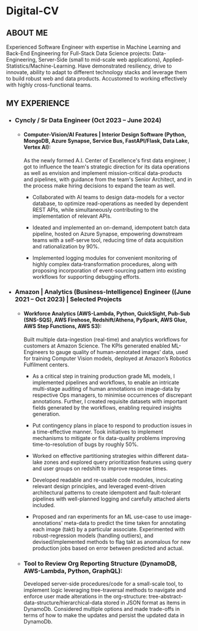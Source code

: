 # Digital-CV
## ABOUT ME
Experienced Software Engineer with expertise in Machine Learning and Back-End Engineering for Full-Stack Data Science projects: Data-Engineering, Server-Side (small to mid-scale web applications), Applied-Statistics/Machine-Learning. Have demonstrated resiliency, drive to innovate, ability to adapt to different technology stacks and leverage them to build robust web and data products. Accustomed to working effectively with highly cross-functional teams. 

## MY EXPERIENCE

- ### Cyncly / Sr Data Engineer (Oct 2023 – June 2024)  

  - #### Computer-Vision/AI Features | Interior Design Software (Python, MongoDB, Azure Synapse, Service Bus, FastAPI/Flask, Data Lake, Vertex AI): 
  
    As the newly formed A.I. Center of Excellence's first data engineer, I got to influence the team's strategic direction for its data operations as well as envision and implement mission-critical data-products and pipelines, with guidance from the team's Senior Architect, and in the process make hiring decisions to expand the team as well.    

    - Collaborated with AI teams to design data-models for a vector database, to optimize read-operations as needed by dependent REST APIs, while simultaneously contributing to the implementation of relevant APIs. 

    - Ideated and implemented an on-demand, idempotent batch data pipeline, hosted on Azure Synapse, empowering downstream teams with a self-serve tool, reducing time of data acquisition and rationalization by 90%. 

    - Implemented logging modules for convenient monitoring of highly complex data-transformation procedures, along with proposing incorporation of event-sourcing pattern into existing workflows for supporting debugging efforts. 


- ### Amazon | Analytics (Business-Intelligence) Engineer ((June 2021 – Oct 2023) | Selected Projects 

  - #### Workforce Analytics (AWS-Lambda, Python, QuickSight, Pub-Sub (SNS-SQS), AWS Firehose, Redshift/Athena, PySpark, AWS Glue, AWS Step Functions, AWS S3): 
    Built multiple data-ingestion (real-time) and analytics workflows for customers at Amazon Science. The KPIs generated enabled ML-Engineers to gauge quality of human-annotated images’ data, used for training Computer Vision models, deployed at Amazon’s Robotics Fulfilment centers. 

    - As a critical step in training production grade ML models, I implemented pipelines and workflows, to enable an intricate multi-stage auditing of human annotations on image-data by respective Ops managers, to minimise occurrences of discrepant annotations. Further, I created requisite datasets with important fields generated by the workflows, enabling required insights generation. 

    - Put contingency plans in place to respond to production issues in a time-effective manner. Took initiatives to implement mechanisms to mitigate or fix data-quality problems improving time-to-resolution of bugs by roughly 50%. 

    - Worked on effective partitioning strategies within different data-lake zones and explored query prioritization features using query and user groups on redshift to improve response times.  

    - Developed readable and re-usable code modules, inculcating relevant design principles, and leveraged event-driven architectural patterns to create idempotent and fault-tolerant pipelines with well-planned logging and carefully attached alerts included.  

    - Proposed and ran experiments for an ML use-case to use image-annotations' meta-data to predict the time taken for annotating each image (takt) by a particular associate. Experimented with robust-regression models (handling outliers), and devised/implemented methods to flag takt as anomalous for new production jobs based on error between predicted and actual.
   

  - ### Tool to Review Org Reporting Structure (DynamoDB, AWS-Lambda, Python, GraphQL):
    Developed server-side procedures/code for a small-scale tool, to implement logic leveraging tree-traversal methods to navigate and enforce user made alterations in the org-structure: tree-abstract-data-structure/hierarchical-data stored in JSON format as items in DynamoDb. Considered multiple options and made trade-offs in terms of how to make the updates and persist the updated data in DynamoDb. 
   










